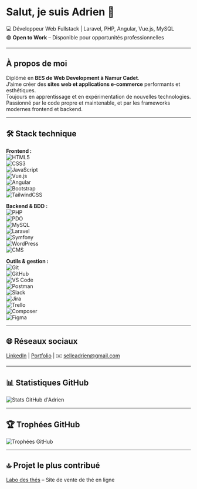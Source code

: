 # Salut, je suis Adrien 👋

💻 Développeur Web Fullstack | Laravel, PHP, Angular, Vue.js, MySQL  
🟢 **Open to Work** – Disponible pour opportunités professionnelles

---

## À propos de moi
Diplômé en **BES de Web Development à Namur Cadet**.  
J’aime créer des **sites web et applications e-commerce** performants et esthétiques.  
Toujours en apprentissage et en expérimentation de nouvelles technologies.  
Passionné par le code propre et maintenable, et par les frameworks modernes frontend et backend.

---

## 🛠 Stack technique

**Frontend :**  
![HTML5](https://img.shields.io/badge/HTML5-E34F26?style=for-the-badge&logo=html5&logoColor=white)  
![CSS3](https://img.shields.io/badge/CSS3-1572B6?style=for-the-badge&logo=css3&logoColor=white)  
![JavaScript](https://img.shields.io/badge/JavaScript-F7DF1E?style=for-the-badge&logo=javascript&logoColor=black)  
![Vue.js](https://img.shields.io/badge/Vue.js-35495E?style=for-the-badge&logo=vue.js&logoColor=4FC08D)  
![Angular](https://img.shields.io/badge/Angular-DD0031?style=for-the-badge&logo=angular&logoColor=white)  
![Bootstrap](https://img.shields.io/badge/Bootstrap-7952B3?style=for-the-badge&logo=bootstrap&logoColor=white)  
![TailwindCSS](https://img.shields.io/badge/TailwindCSS-06B6D4?style=for-the-badge&logo=tailwind-css&logoColor=white)

**Backend & BDD :**  
![PHP](https://img.shields.io/badge/PHP-777BB4?style=for-the-badge&logo=php&logoColor=white)  
![PDO](https://img.shields.io/badge/PDO-777BB4?style=for-the-badge)  
![MySQL](https://img.shields.io/badge/MySQL-4479A1?style=for-the-badge&logo=mysql&logoColor=white)  
![Laravel](https://img.shields.io/badge/Laravel-FB503B?style=for-the-badge&logo=laravel&logoColor=white)  
![Symfony](https://img.shields.io/badge/Symfony-000000?style=for-the-badge&logo=symfony&logoColor=white)  
![WordPress](https://img.shields.io/badge/WordPress-21759B?style=for-the-badge&logo=wordpress&logoColor=white)  
![CMS](https://img.shields.io/badge/CMS-FF6600?style=for-the-badge)

**Outils & gestion :**  
![Git](https://img.shields.io/badge/Git-F05032?style=for-the-badge&logo=git&logoColor=white)  
![GitHub](https://img.shields.io/badge/GitHub-181717?style=for-the-badge&logo=github&logoColor=white)  
![VS Code](https://img.shields.io/badge/VS%20Code-007ACC?style=for-the-badge&logo=visual-studio-code&logoColor=white)  
![Postman](https://img.shields.io/badge/Postman-FF6C37?style=for-the-badge&logo=postman&logoColor=white)  
![Slack](https://img.shields.io/badge/Slack-4A154B?style=for-the-badge&logo=slack&logoColor=white)  
![Jira](https://img.shields.io/badge/Jira-0052CC?style=for-the-badge&logo=jira&logoColor=white)  
![Trello](https://img.shields.io/badge/Trello-0052CC?style=for-the-badge&logo=trello&logoColor=white)  
![Composer](https://img.shields.io/badge/Composer-FF0000?style=for-the-badge&logo=composer&logoColor=white)  
![Figma](https://img.shields.io/badge/Figma-F24E1E?style=for-the-badge&logo=figma&logoColor=white)

---

## 🌐 Réseaux sociaux
[LinkedIn](https://www.linkedin.com/in/adrien-selle-a9a181295/) | [Portfolio](https://byadrien.github.io/Adrien-portfolio-web/) | ✉️ selleadrien@gmail.com  

---

## 📊 Statistiques GitHub
![Stats GitHub d'Adrien](https://github-readme-stats.vercel.app/api?username=BYADRIEN&show_icons=true&theme=radical&count_private=true)

---

## 🏆 Trophées GitHub
![Trophées GitHub](https://github-profile-trophy.vercel.app/?username=BYADRIEN&theme=radical)

---

## 🔝 Projet le plus contribué
[Labo des thés](https://github.com/BYADRIEN/Labo-th-s) – Site de vente de thé en ligne
